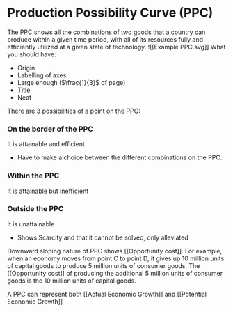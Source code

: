 # Production Possibility Curve (PPC)
The PPC shows all the combinations of two goods that a country can produce within a given time period, with all of its resources fully and efficiently utilized at a given state of technology.
![[Example PPC.svg]]
What you should have:
- Origin
- Labelling of axes
- Large enough ($\frac{1}{3}$ of page)
- Title
- Neat


There are 3 possibilities of a point on the PPC:

### On the border of the PPC
It is attainable and efficient
- Have to make a choice between the different combinations on the PPC. 

### Within the PPC
It is attainable but inefficient

### Outside the PPC
It is unattainable
- Shows Scarcity and that it cannot be solved, only alleviated

Downward sloping nature of PPC shows [[Opportunity cost]].
For example, when an economy moves from point C to point D, it gives up 10 million units of capital goods to produce 5 million units of consumer goods. 
The [[Opportunity cost]] of producing the additional 5 million units of consumer goods is the 10 million units of capital goods.


A PPC can represent both [[Actual Economic Growth]] and [[Potential Economic Growth]]
